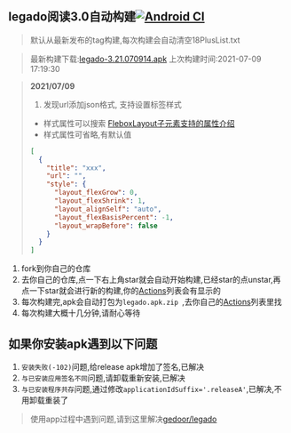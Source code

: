 ## legado阅读3.0自动构建[![Android CI](https://github.com/10bits/gedoor-Build/workflows/Android%20CI/badge.svg)](https://github.com/10bits/gedoor-Build/actions)

> 默认从最新发布的tag构建,每次构建会自动清空18PlusList.txt

> 最新构建下载:[legado-3.21.070914.apk](https://github.com/cangming99/gedoor-Build/releases/download/legado-3.21.070914/legado-3.21.070914.apk) 上次构建时间:2021-07-09 17:19:30
<!--start-->
> **2021/07/09**
> 1. 发现url添加json格式, 支持设置标签样式
> * 样式属性可以搜索 [FleboxLayout子元素支持的属性介绍](https://www.jianshu.com/p/3c471953e36d)
> * 样式属性可省略,有默认值
> ```json
> [
>   {
>     "title": "xxx",
>     "url": "",
>     "style": {
>       "layout_flexGrow": 0,
>       "layout_flexShrink": 1,
>       "layout_alignSelf": "auto",
>       "layout_flexBasisPercent": -1,
>       "layout_wrapBefore": false
>     }
>   }
> ]
> ```
<!--end-->
  
1. fork到你自己的仓库
2. 去你自己的仓库,点一下右上角star就会自动开始构建,已经star的点unstar,再点一下star就会进行新的构建,你的[Actions](https://github.com/10bits/gedoor-Build/actions)列表会有显示的
3. 每次构建完,apk会自动打包为`legado.apk.zip
`,去你自己的[Actions](https://github.com/10bits/gedoor-Build/actions)列表里找
4. 每次构建大概十几分钟,请耐心等待

## 如果你安装apk遇到以下问题

1. `安装失败(-102)`问题,给release apk增加了签名,已解决
2. `与已安装应用签名不同`问题,请卸载重新安装,已解决
3. `与已安装程序共存`问题,通过修改`applicationIdSuffix='.releaseA'`,已解决,不用卸载重装了
> 使用app过程中遇到问题,请到这里解决[gedoor/legado](https://github.com/gedoor/legado/issues)


